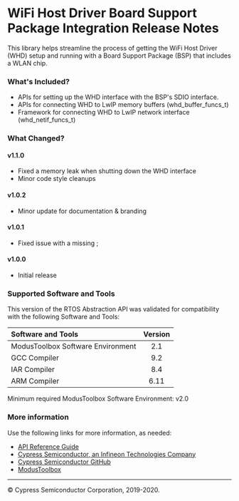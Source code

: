 # WiFi Host Driver Board Support Package Integration Release Notes
This library helps streamline the process of getting the WiFi Host Driver (WHD) setup and running with a Board Support Package (BSP) that includes a WLAN chip.

### What's Included?
* APIs for setting up the WHD interface with the BSP's SDIO interface.
* APIs for connecting WHD to LwIP memory buffers (whd_buffer_funcs_t)
* Framework for connecting WHD to LwIP network interface (whd_netif_funcs_t)

### What Changed?
#### v1.1.0
* Fixed a memory leak when shutting down the WHD interface
* Minor code style cleanups
#### v1.0.2
* Minor update for documentation & branding
#### v1.0.1
* Fixed issue with a missing ;
#### v1.0.0
* Initial release

### Supported Software and Tools
This version of the RTOS Abstraction API was validated for compatibility with the following Software and Tools:

| Software and Tools                        | Version |
| :---                                      | :----:  |
| ModusToolbox Software Environment         | 2.1     |
| GCC Compiler                              | 9.2     |
| IAR Compiler                              | 8.4     |
| ARM Compiler                              | 6.11    |

Minimum required ModusToolbox Software Environment: v2.0

### More information
Use the following links for more information, as needed:
* [API Reference Guide](https://cypresssemiconductorco.github.io/whd-bsp-integration/html/modules.html)
* [Cypress Semiconductor, an Infineon Technologies Company](http://www.cypress.com)
* [Cypress Semiconductor GitHub](https://github.com/cypresssemiconductorco)
* [ModusToolbox](https://www.cypress.com/products/modustoolbox-software-environment)

---
© Cypress Semiconductor Corporation, 2019-2020.